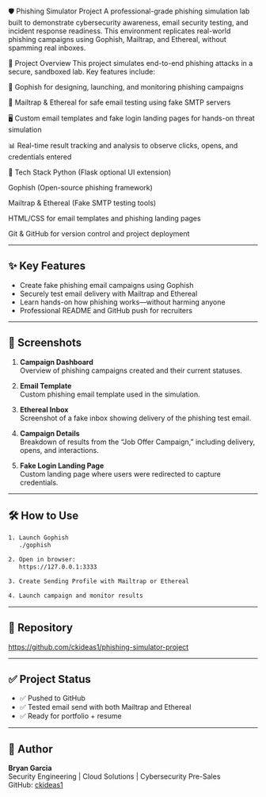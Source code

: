 🛡️ Phishing Simulator Project
A professional-grade phishing simulation lab built to demonstrate cybersecurity awareness, email security testing, and incident response readiness. This environment replicates real-world phishing campaigns using Gophish, Mailtrap, and Ethereal, without spamming real inboxes.

🚀 Project Overview
This project simulates end-to-end phishing attacks in a secure, sandboxed lab. Key features include:

🧠 Gophish for designing, launching, and monitoring phishing campaigns

📨 Mailtrap & Ethereal for safe email testing using fake SMTP servers

🖥️ Custom email templates and fake login landing pages for hands-on threat simulation

📊 Real-time result tracking and analysis to observe clicks, opens, and credentials entered

🧰 Tech Stack
Python (Flask optional UI extension)

Gophish (Open-source phishing framework)

Mailtrap & Ethereal (Fake SMTP testing tools)

HTML/CSS for email templates and phishing landing pages

Git & GitHub for version control and project deployment

---

## ✨ Key Features

- Create fake phishing email campaigns using Gophish
- Securely test email delivery with Mailtrap and Ethereal
- Learn hands-on how phishing works—without harming anyone
- Professional README and GitHub push for recruiters

---

## 📸 Screenshots

1. **Campaign Dashboard**  
   Overview of phishing campaigns created and their current statuses.

2. **Email Template**  
   Custom phishing email template used in the simulation.

3. **Ethereal Inbox**  
   Screenshot of a fake inbox showing delivery of the phishing test email.

4. **Campaign Details**  
   Breakdown of results from the “Job Offer Campaign,” including delivery, opens, and interactions.

5. **Fake Login Landing Page**  
   Custom landing page where users were redirected to capture credentials.

---

## 🛠️ How to Use

```bash
1. Launch Gophish
   ./gophish

2. Open in browser:
   https://127.0.0.1:3333

3. Create Sending Profile with Mailtrap or Ethereal

4. Launch campaign and monitor results
```

---

## 📂 Repository

https://github.com/ckideas1/phishing-simulator-project

---

## ✅ Project Status

- ✅ Pushed to GitHub  
- ✅ Tested email send with both Mailtrap and Ethereal  
- ✅ Ready for portfolio + resume  

---

## 👤 Author

**Bryan Garcia**  
Security Engineering | Cloud Solutions | Cybersecurity Pre-Sales  
GitHub: [ckideas1](https://github.com/ckideas1)
